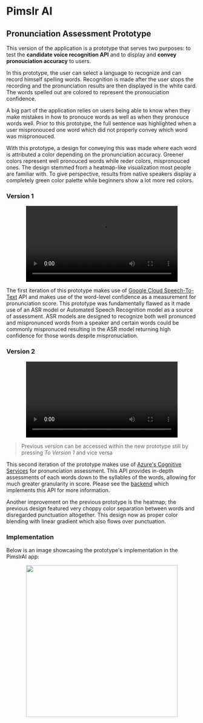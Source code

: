 # Pimslr AI

## Pronunciation Assessment Prototype

This version of the application is a prototype that serves two purposes: to test the **candidate voice recognition API** and to display and **convey pronouciation accuracy** to users.

In this prototype, the user can select a language to recognize and can record himself spelling words. Recognition is made after the user stops the recording and the pronunciation results are then displayed in the white card. The words spelled out are colored to represent the pronouciation confidence.

A big part of the application relies on users being able to know when they make mistakes in how to pronouce words as well as when they pronouce words well. Prior to this prototype, the full sentence was highlighted when a user mispronouced one word which did not properly convey which word was mispronouced.

With this prototype, a design for conveying this was made where each word is attributed a color depending on the pronunciation accuracy. Greener colors represent well pronouced words while reder colors, mispronouced ones. The design stemmed from a heatmap-like visualization most people are familiar with. To give perspective, results from native speakers display a completely green color palette while beginners show a lot more red colors.

### Version 1

<div align="center">
  <video src="https://github.com/pimslr-ai/pimslr-ai-app/assets/56337726/08d8f023-df04-4827-8a67-6f5c3d00f63e" width="400" />
</div>

The first iteration of this prototype makes use of [Google Cloud Speech-To-Text](https://cloud.google.com/speech-to-text?hl=en) API and makes use of the word-level confidence as a measurement for pronunciation score. This prototype was fundamentally flawed as it made use of an ASR model or Automated Speech Recognition model as a source of assessment. ASR models are designed to recognize both well pronunced and mispronunced words from a speaker and certain words could be commonly mispronuced resulting in the ASR model returning high confidence for those words despite mispronuciation.

### Version 2

<div align="center">
  <video src="https://github.com/pimslr-ai/pimslr-ai-app/assets/56337726/931ca88c-6bce-4ce1-bca1-5e25256d6b09" width="400" />
</div>

> Previous version can be accessed within the new prototype still by pressing *To Version 1* and vice versa

This second iteration of the prototype makes use of [Azure's Cognitive Services](https://learn.microsoft.com/en-us/legal/cognitive-services/speech-service/pronunciation-assessment/transparency-note-pronunciation-assessment) for pronunciation assessment. This API provides in-depth assessments of each words down to the syllables of the words, allowing for much greater granularity in score. Please see the [backend](https://github.com/pimslr-ai/language-service) which implements this API for more information. 

Another improvement on the previous prototype is the heatmap; the previous design featured very choppy color separation between words and disregarded punctuation altogether. This design now as proper color blending with linear gradient which also flows over punctuation.

### Implementation

Below is an image showcasing the prototype's implementation in the PimslrAI app:

<div align="center">
  <img src="https://github.com/pimslr-ai/pimslr-ai-app/assets/56337726/c423e6b6-3542-4090-997e-7ddda87f06d4" width="400" />
</div>
